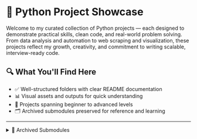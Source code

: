 # 🐍 Python Project Showcase

Welcome to my curated collection of Python projects — each designed to demonstrate practical skills, clean code, and real-world problem solving. From data analysis and automation to web scraping and visualization, these projects reflect my growth, creativity, and commitment to writing scalable, interview-ready code.

## 🔍 What You'll Find Here

- ✅ Well-structured folders with clear README documentation  
- 📊 Visual assets and outputs for quick understanding  
- 🧠 Projects spanning beginner to advanced levels  
- 🗂 Archived submodules preserved for reference and learning

---
<details>
  <summary>📁 Archived Submodules</summary>

These foundational projects have been archived to maintain a clean and focused portfolio. They remain accessible for reference and learning:

- [Build-with-Python](https://github.com/anjan-iixi/Build-with-Python)  
  **A collection of beginner to intermediate Python projects covering automation, basic algorithms.**

- [Website-Data-Analysis-With-Python](https://github.com/anjan-iixi/Website-Data-Analysis-With-Python)  
 End-to-end website user behaviour analysis in Python using Pandas, NumPy & Matplotlib.**
